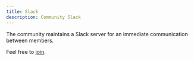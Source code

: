 ```yaml
---
title: Slack
description: Community Slack
---
```


The community maintains a Slack server for an immediate communication between members.

Feel free to [join](https://join.slack.com/t/meteor-community/shared_invite/zt-a9lwcfb7-~UwR3Ng6whEqRxcP5rORZw).
